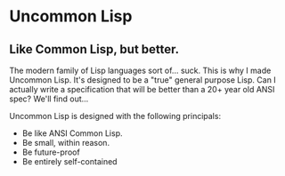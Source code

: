 Uncommon Lisp
=============

Like Common Lisp, but better.
-----------------------------

The modern family of Lisp languages sort of... suck. This is why I made
Uncommon Lisp. It's designed to be a "true" general purpose Lisp. Can I actually
write a specification that will be better than a 20+ year old ANSI spec? We'll
find out...


Uncommon Lisp is designed with the following principals:
* Be like ANSI Common Lisp.
* Be small, within reason.
* Be future-proof
* Be entirely self-contained
